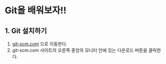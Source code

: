 # Git을 배워보자!!
## 1. Git 설치하기
1. [git-scm.com](http://git-scm.com) 으로 이동한다.
2. git-scm.com 사이트의 오른쪽 중앙의 모니터 안에 있는 다운로드 버튼을 클릭한다.